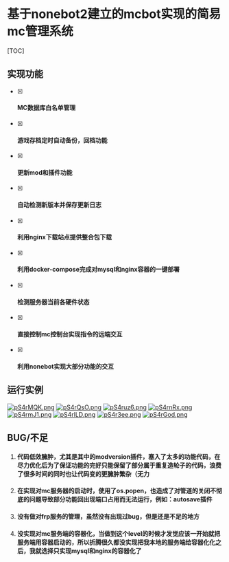 # 基于nonebot2建立的mcbot实现的简易mc管理系统

[TOC]



## 实现功能

- [x] #### MC数据库白名单管理

- [x] #### 游戏存档定时自动备份，回档功能

- [x] #### 更新mod和插件功能

- [x] #### **自动检测新版本并保存更新日志**

- [x] #### 利用nginx下载站点提供整合包下载

- [x] #### 利用docker-compose完成对mysql和nginx容器的一键部署

- [x] #### **检测服务器当前各硬件状态**

- [x] #### **直接控制mc控制台实现指令的远端交互**

- [x] #### 利用nonebot实现大部分功能的交互

## 运行实例

[![pS4rMQK.png](https://s1.ax1x.com/2023/02/11/pS4rMQK.png)](https://imgse.com/i/pS4rMQK)
[![pS4rQsO.png](https://s1.ax1x.com/2023/02/11/pS4rQsO.png)](https://imgse.com/i/pS4rQsO)
[![pS4ruz6.png](https://s1.ax1x.com/2023/02/11/pS4ruz6.png)](https://imgse.com/i/pS4ruz6)
[![pS4rnRx.png](https://s1.ax1x.com/2023/02/11/pS4rnRx.png)](https://imgse.com/i/pS4rnRx)
[![pS4rmJ1.png](https://s1.ax1x.com/2023/02/11/pS4rmJ1.png)](https://imgse.com/i/pS4rmJ1)
[![pS4rlLD.png](https://s1.ax1x.com/2023/02/11/pS4rlLD.png)](https://imgse.com/i/pS4rlLD)
[![pS4r3ee.png](https://s1.ax1x.com/2023/02/11/pS4r3ee.png)](https://imgse.com/i/pS4r3ee)
[![pS4rGod.png](https://s1.ax1x.com/2023/02/11/pS4rGod.png)](https://imgse.com/i/pS4rGod)

## BUG/不足

1. #### 代码低效臃肿，尤其是其中的modversion插件，塞入了太多的功能代码，在尽力优化后为了保证功能的完好只能保留了部分属于重复造轮子的代码，浪费了很多时间的同时也让代码变的更臃肿繁杂（无力

2. #### **在实现对mc服务器的启动时，使用了os.popen，也造成了对管道的关闭不彻底的问题导致部分功能回出现端口占用而无法运行，例如：autosave插件**

3. #### **没有做对frp服务的管理，虽然没有出现过bug，但是还是不足的地方**

4. #### **没实现对mc服务端的容器化，当做到这个level的时候才发觉应该一开始就把服务端用容器启动的，所以折腾很久都没实现把我本地的服务端给容器化化之后，我就选择只实现mysql和nginx的容器化了**

   